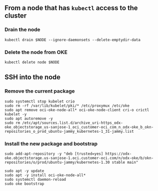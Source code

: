 
## From a node that has `kubectl` access to the cluster

### Drain the node
```
kubectl drain $NODE --ignore-daemonsets --delete-emptydir-data
```

### Delete the node from OKE
```
kubectl delete node $NODE
```
## SSH into the node

### Remove the current package
```
sudo systemctl stop kubelet crio
sudo rm -rf /var/lib/kubelet/pki/* /etc/proxymux /etc/oke
sudo apt remove oci-oke-node-all* oci-oke-node-client cri-o crictl kubelet -y
sudo apt autoremove -y
sudo rm /etc/apt/sources.list.d/archive_uri-https_odx-oke_objectstorage_us-sanjose-1_oci_customer-oci_com_n_odx-oke_b_okn-repositories_o_prod_ubuntu-jammy_kubernetes-1_31-jammy.list
```

### Install the new package and bootstrap
```
sudo add-apt-repository -y "deb [trusted=yes] https://odx-oke.objectstorage.us-sanjose-1.oci.customer-oci.com/n/odx-oke/b/okn-repositories/o/prod/ubuntu-jammy/kubernetes-1.30 stable main"

sudo apt -y update
sudo apt -y install oci-oke-node-all*
sudo systemctl daemon-reload
sudo oke bootstrap
```

